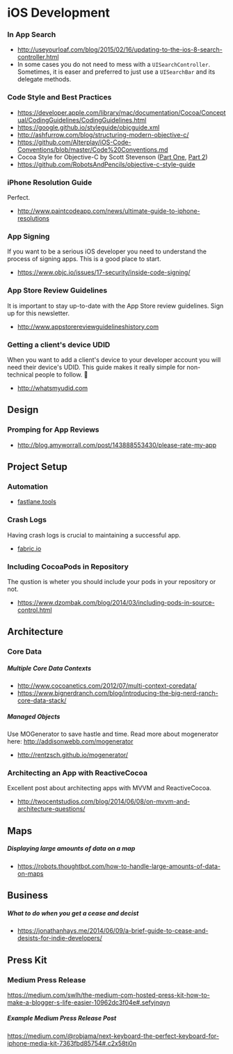 # iOS Development

### In App Search
- http://useyourloaf.com/blog/2015/02/16/updating-to-the-ios-8-search-controller.html
- In some cases you do not need to mess with a `UISearchController`. Sometimes, it is easer and preferred to just use a `UISearchBar` and its delegate methods.

### Code Style and Best Practices
- https://developer.apple.com/library/mac/documentation/Cocoa/Conceptual/CodingGuidelines/CodingGuidelines.html
- https://google.github.io/styleguide/objcguide.xml
- http://ashfurrow.com/blog/structuring-modern-objective-c/
- https://github.com/Alterplay/iOS-Code-Conventions/blob/master/Code%20Conventions.md
- Cocoa Style for Objective-C by Scott Stevenson ([Part One](http://cocoadevcentral.com/articles/000082.php), [Part 2](http://cocoadevcentral.com/articles/000083.php))
- https://github.com/RobotsAndPencils/objective-c-style-guide

### iPhone Resolution Guide
Perfect.
- http://www.paintcodeapp.com/news/ultimate-guide-to-iphone-resolutions

### App Signing
If you want to be a serious iOS developer you need to understand the process of signing apps. This is a good place to start.
- https://www.objc.io/issues/17-security/inside-code-signing/

### App Store Review Guidelines
It is important to stay up-to-date with the App Store review guidelines. Sign up for this newsletter.
- http://www.appstorereviewguidelineshistory.com

### Getting a client's device UDID
When you want to add a client's device to your developer account you will need their device's UDID. This guide makes it really simple for non-technical people to follow. 🙂
- http://whatsmyudid.com

## Design
### Promping for App Reviews
- http://blog.amyworrall.com/post/143888553430/please-rate-my-app

## Project Setup
### Automation
- [fastlane.tools](fastlane.tools)

### Crash Logs
Having crash logs is crucial to maintaining a successful app.
- [fabric.io](fabric.io)

### Including CocoaPods in Repository
The qustion is wheter you should include your pods in your repository or not.
- https://www.dzombak.com/blog/2014/03/including-pods-in-source-control.html

## Architecture
### Core Data
##### Multiple Core Data Contexts
- http://www.cocoanetics.com/2012/07/multi-context-coredata/
- https://www.bignerdranch.com/blog/introducing-the-big-nerd-ranch-core-data-stack/

##### Managed Objects
Use MOGenerator to save hastle and time. Read more about mogenerator here: http://addisonwebb.com/mogenerator
- http://rentzsch.github.io/mogenerator/

### Architecting an App with ReactiveCocoa
Excellent post about architecting apps with MVVM and ReactiveCocoa.
- http://twocentstudios.com/blog/2014/06/08/on-mvvm-and-architecture-questions/

## Maps
##### Displaying large amounts of data on a map
- https://robots.thoughtbot.com/how-to-handle-large-amounts-of-data-on-maps

## Business
##### What to do when you get a cease and decist
- https://jonathanhays.me/2014/06/09/a-brief-guide-to-cease-and-desists-for-indie-developers/

## Press Kit

### Medium Press Release
https://medium.com/swlh/the-medium-com-hosted-press-kit-how-to-make-a-blogger-s-life-easier-10962dc3f04e#.sefyjnqyn

##### Example Medium Press Release Post
https://medium.com/@robjama/next-keyboard-the-perfect-keyboard-for-iphone-media-kit-7363fbd85754#.c2x58ti0n